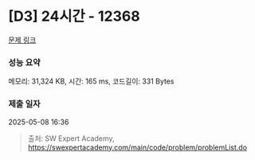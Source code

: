 # [D3] 24시간 - 12368 

[문제 링크](https://swexpertacademy.com/main/code/problem/problemDetail.do?contestProbId=AXsEBlLqedsDFARX) 

### 성능 요약

메모리: 31,324 KB, 시간: 165 ms, 코드길이: 331 Bytes

### 제출 일자

2025-05-08 16:36



> 출처: SW Expert Academy, https://swexpertacademy.com/main/code/problem/problemList.do